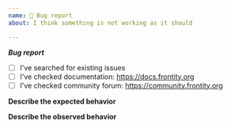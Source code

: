```yaml
---
name: 🐞 Bug report
about: I think something is not working as it should

---
```


<!-- Not following the template might result in your issue being closed -->

**_Bug report_**

* [ ] I've searched for existing issues
* [ ] I've checked documentation: https://docs.frontity.org
* [ ] I've checked community forum: https://community.frontity.org

**Describe the expected behavior**
<!-- What should happen? -->

**Describe the observed behavior**
<!-- What happens instead? -->
